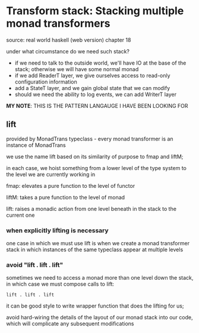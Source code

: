 # Transform stack: Stacking multiple monad transformers

source: real world haskell (web version) chapter 18

under what circumstance do we need such stack?

- if we need to talk to the outside world, we'll have IO at the base
of the stack; otherwise we will have some normal monad
- if we add ReaderT layer, we give ourselves access to read-only
configuration information
- add a StateT layer, and we gain global state that we can modify
- should we need the ability to log events, we can add WriterT layer

**MY NOTE**: THIS IS THE PATTERN LANGAUGE I HAVE BEEN LOOKING FOR

## lift

provided by MonadTrans typeclass - every monad transformer is an
instance of MonadTrans

we use the name lift based on its similarity of purpose to fmap
and liftM;

in each case, we hoist something from a lower level of the type
system to the level we are currently working in

fmap: elevates a pure function to the level of functor

liftM: takes a pure function to the level of monad

lift: raises a monadic action from one level beneath in the stack
to the current one

### when explicitly lifting is necessary

one case in which we must use lift is when we create a monad
transformer stack in which instances of the same typeclass appear
at multiple levels

### avoid "lift . lift . lift"

sometimes we need to access a monad more than one level down the
stack, in which case we must compose calls to lift:

`lift . lift . lift`

it can be good style to write wrapper function that does the lifting for us;

avoid hard-wiring the details of the layout of our monad stack
into our code, which will complicate any subsequent modifications


